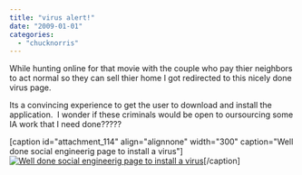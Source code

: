 ```yaml
---
title: "virus alert!"
date: "2009-01-01"
categories: 
  - "chucknorris"
---
```


While hunting online for that movie with the couple who pay thier neighbors to act normal so they can sell thier home I got redirected to this nicely done virus page.

Its a convincing experience to get the user to download and install the application.  I wonder if these criminals would be open to oursourcing some IA work that I need done?????

\[caption id="attachment\_114" align="alignnone" width="300" caption="Well done social engineerig page to install a virus"\][![Well done social engineerig page to install a virus](/assets/posts/images/virus-300x187.jpg "virus")](http://www.aaronheld.com/wp-content/uploads/2009/01/virus.jpg)\[/caption\]
